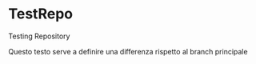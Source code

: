 # TestRepo
Testing Repository

Questo testo serve a definire una differenza rispetto al branch principale
